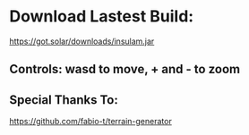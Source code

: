 # Download Lastest Build:
https://got.solar/downloads/insulam.jar

## Controls: wasd to move, + and - to zoom

## Special Thanks To:
https://github.com/fabio-t/terrain-generator
